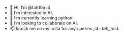 - 👋 Hi, I’m @tah10mid
- 👀 I’m interested in AI.
- 🌱 I’m currently learning python.
- 💞️ I’m looking to collaborate on AI.
- 📫 knock me on my insta for any  queries ,id :_.tah_mid._


<!---
tah10mid/tah10mid is a ✨ special ✨ repository because its `README.md` (this file) appears on your GitHub profile.
You can click the Preview link to take a look at your changes.
--->

